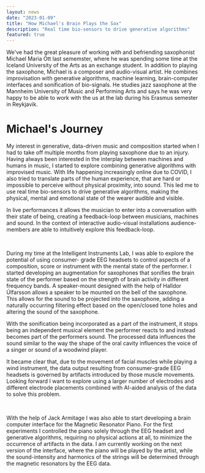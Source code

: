 ```yaml
---
layout: news
date: "2023-01-09"
title: "How Michael's Brain Plays the Sax"
description: "Real time bio-sensors to drive generative algorithms"
featured: true
---
```


<script>
import CaptionedImage from "../../components/Images/CaptionedImage.svelte"
</script>

We've had the great pleasure of working with and befriending saxophonist Michael Maria Ott last sememster, where he was spending some time at the Iceland University of the Arts as an exchange student. In addition to playing the saxophone, Michael is a composer and audio-visual artist. He combines improvisation with generative algorithms, machine learning, brain-computer interfaces and sonification of bio-signals. He studies jazz saxophone at the Mannheim University of Music and Performing Arts and says he was very happy to be able to work with the us at the lab during his Erasmus semester in Reykjavik.
<br />

# Michael's Journey

My interest in generative, data-driven music and composition started when I had to take off multiple months from playing saxophone due to an injury. Having always been interested in the interplay between machines and humans in music, I started to explore combining generative algorithms with improvised music. With life happening increasingly online due to COVID, I also tried to translate parts of the human experience, that are hard or impossible to perceive without physical proximity, into sound. This led me to use real time bio-sensors to drive generative algorithms, making the physical, mental and emotional state of the wearer audible and visible.

In live performances it allows the musician to enter into a conversation with their state of being, creating a feedback-loop between musicians, machines and sound. In the context of interactive audio-visual installations audience-members are able to intuitively explore this feedback-loop.

<CaptionedImage
src="news/michaelsax1.jpg"
alt="Young man with a saxaphone and a headband with a device in the middle"
caption="Demonstrating the saxophone augmentation at Nordic Music Days."/>
<br />

During my time at the Intelligent Instruments Lab, I was able to explore the potential of using consumer- grade EEG headsets to control aspects of a composition, score or instrument with the mental state of the performer. I started developing an augmentation for saxophones that sonifies the brain state of the performer based on the strength of brain activity in different frequency bands. A speaker-mount designed with the help of Halldor Úlfarsson allows a speaker to be mounted on the bell of the saxophone. This allows for the sound to be projected into the saxophone, adding a naturally occurring filtering effect based on the open/closed tone holes and altering the sound of the saxophone. 

With the sonification being incorporated as a part of the instrument, it stops being an independent musical element the performer reacts to and instead becomes part of the performers sound. The processed data influences the sound similar to the way the shape of the oral cavity influences the voice
of a singer or sound of a woodwind player.

It became clear that, due to the movement of facial muscles while playing a wind instrument, the data output resulting from consumer-grade EEG headsets is governed by artifacts introduced by those muscle movements. Looking forward I want to explore using a larger number of electrodes and different electrode placements combined with AI-aided analysis of the data to solve this problem.

<CaptionedImage
src="news/michaelsax2.jpg"
alt="Two men playing music together, one standing with a saxaphone and a headband, the other one sitting in front of a laptop with an electric guitar."
caption="Combining pulse sonification and free improvisation with Nicola Privato at Iceland Airwaves."/>
<br />

With the help of Jack Armitage I was also able to start developing a brain computer interface for the Magnetic Resonator Piano. For the first experiments I controlled the piano solely through the EEG headset and generative algorithms, requiring no physical actions at all, to minimize the occurrence of artifacts in the data. I am currently working on the next version of the interface, where the piano will be played by the artist, while the sound-intensity and harmonics of the strings will be determined through the magnetic resonators by the EEG data.
